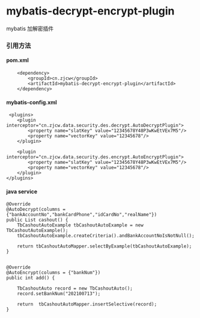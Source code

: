# mybatis-decrypt-encrypt-plugin
mybatis  加解密插件


### 引用方法

#### pom.xml

        <dependency>
            <groupId>cn.zjcw</groupId>
            <artifactId>mybatis-decrypt-encrypt-plugin</artifactId>
        </dependency>

#### mybatis-config.xml

     <plugins>
        <plugin interceptor="cn.zjcw.data.security.des.decrypt.AutoDecryptPlugin">
            <property name="slatKey" value="12345678Y48P3wKwEtVEx7M5"/>
            <property name="vectorKey" value="12345678"/>
        </plugin>

        <plugin interceptor="cn.zjcw.data.security.des.encrypt.AutoEncryptPlugin">
            <property name="slatKey" value="12345678Y48P3wKwEtVEx7M5"/>
            <property name="vectorKey" value="12345678"/>
        </plugin>
    </plugins>

#### java service

    @Override
    @AutoDecrypt(columns = {"bankAccountNo","bankCardPhone","idCardNo","realName"})
    public List cashout() {
        TbCashoutAutoExample tbCashoutAutoExample = new TbCashoutAutoExample();
        tbCashoutAutoExample.createCriteria().andBankAccountNoIsNotNull();

        return tbCashoutAutoMapper.selectByExample(tbCashoutAutoExample);
    }


    @Override
    @AutoEncrypt(columns = {"bankNum"})
    public int add() {

        TbCashoutAuto record = new TbCashoutAuto();
        record.setBankNum("202100713");

        return  tbCashoutAutoMapper.insertSelective(record);
    }